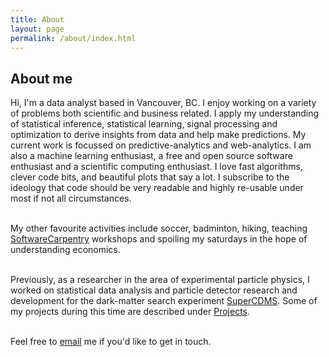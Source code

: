 ```yaml
---
title: About
layout: page
permalink: /about/index.html
---
```

<!-- ![Profile Image]({{ site.url }}/{{ site.picture }}) -->

<h2> About me </h2>

<p>
Hi, I'm a data analyst based in Vancouver, BC. I enjoy working on a variety of problems both scientific and business related. I apply my understanding of statistical inference, statistical learning, signal processing and optimization to derive insights from data and help make predictions. My current work is focussed on predictive-analytics and web-analytics. I am also a machine learning enthusiast, a free and open source software enthusiast and a scientific computing enthusiast. I love fast algorithms, clever code bits, and beautiful plots that say a lot. I subscribe to the ideology that code should be very readable and highly re-usable under most if not all circumstances.
<br><br>

My other favourite activities include soccer, badminton, hiking, teaching <a href="http://software-carpentry.org/">SoftwareCarpentry</a> workshops and spoiling my saturdays in the hope of understanding economics.
<br><br>

Previously, as a researcher in the area of experimental particle physics,
I worked on statistical data analysis and particle detector research and development for the dark-matter search experiment <a href="https://en.wikipedia.org/wiki/Cryogenic_Dark_Matter_Search/">SuperCDMS</a>.
Some of my projects during this time are described under <a href="http://kpdir.github.io/projects/">Projects</a>.
<br><br>

Feel free to <a class="link" data-title="kedarpage@gmail.com" href="mailto:kedarpage@gmail.com" target="_blank">email</a> me if you'd like to get in touch.
</p>
